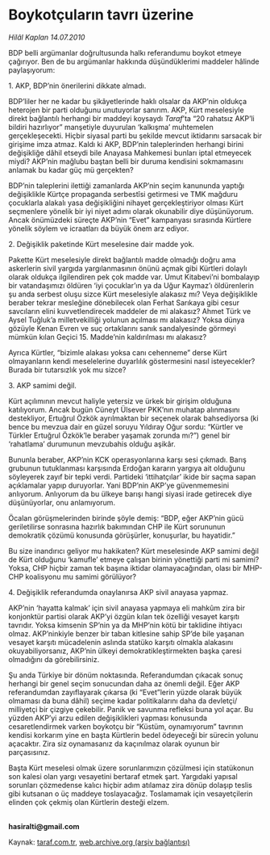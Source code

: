 # Boykotçuların tavrı üzerine

*Hilâl Kaplan 14.07.2010*

<div class="yazi"><p>BDP belli argümanlar doğrultusunda halkı referandumu boykot etmeye çağırıyor. Ben de bu argümanlar hakkında düşündüklerimi maddeler hâlinde paylaşıyorum:</p>
<p>1. AKP, BDP’nin önerilerini dikkate almadı. </p>
<p>BDP’liler her ne kadar bu şikâyetlerinde haklı olsalar da AKP’nin oldukça heterojen bir parti olduğunu unutuyorlar sanırım. AKP, Kürt meselesiyle direkt bağlantılı herhangi bir maddeyi koysaydı <i>Taraf</i>’ta “20 rahatsız AKP’li bildiri hazırlıyor” manşetiyle duyurulan ‘kalkışma’ muhtemelen gerçekleşecekti. Hiçbir siyasal parti bu şekilde mevcut iktidarını sarsacak bir girişime imza atmaz. Kaldı ki AKP, BDP’nin taleplerinden herhangi birini değişikliğe dâhil etseydi bile Anayasa Mahkemesi bunları iptal etmeyecek miydi? AKP’nin mağlubu baştan belli bir duruma kendisini sokmamasını anlamak bu kadar güç mü gerçekten? </p>
<p>BDP’nin taleplerini ilettiği zamanlarda AKP’nin seçim kanununda yaptığı değişiklikle Kürtçe propaganda serbestîsi getirmesi ve TMK mağduru çocuklarla alakalı yasa değişikliğini nihayet gerçekleştiriyor olması Kürt seçmenlere yönelik bir iyi niyet adımı olarak okunabilir diye düşünüyorum. Ancak önümüzdeki süreçte AKP’nin “Evet” kampanyası sırasında Kürtlere yönelik söylem ve icraatları da büyük önem arz ediyor.</p>
<p>2. Değişiklik paketinde Kürt meselesine dair madde yok.</p>
<p>Pakette Kürt meselesiyle direkt bağlantılı madde olmadığı doğru ama askerlerin sivil yargıda yargılanmasının önünü açmak gibi Kürtleri dolaylı olarak oldukça ilgilendiren pek çok madde var. Umut Kitabevi’ni bombalayıp bir vatandaşımızı öldüren ‘iyi çocuklar’ın ya da Uğur Kaymaz’ı öldürenlerin şu anda serbest oluşu sizce Kürt meselesiyle alakasız mı? Veya değişiklikle beraber tekrar mesleğine dönebilecek olan Ferhat Sarıkaya gibi cesur savcıların elini kuvvetlendirecek maddeler de mi alakasız? Ahmet Türk ve Aysel Tuğluk’a milletvekilliği yolunun açılması mı alakasız? Yoksa dünya gözüyle Kenan Evren ve suç ortaklarını sanık sandalyesinde görmeyi mümkün kılan Geçici 15. Madde’nin kaldırılması mı alakasız?</p>
<p>Ayrıca Kürtler, “bizimle alakası yoksa canı cehenneme” derse Kürt olmayanların kendi meselelerine duyarlılık göstermesini nasıl isteyecekler? Burada bir tutarsızlık yok mu sizce? </p>
<p>3. AKP samimi değil.</p>
<p>Kürt açılımının mevcut haliyle yetersiz ve ürkek bir girişim olduğuna katılıyorum. Ancak bugün Cüneyt Ülsever PKK’nın muhatap alınmasını destekliyor, Ertuğrul Özkök ayrılmaktan bir seçenek olarak bahsediyorsa (ki bence bu mevzua dair en güzel soruyu Yıldıray Oğur sordu: “Kürtler ve Türkler Ertuğrul Özkök’le beraber yaşamak zorunda mı?”) genel bir ‘rahatlama’ durumunun mevzubahis olduğu aşikâr. </p>
<p>Bununla beraber, AKP’nin KCK operasyonlarına karşı sesi çıkmadı. Barış grubunun tutuklanması karşısında Erdoğan kararın yargıya ait olduğunu söyleyerek zayıf bir tepki verdi. Partideki ‘ittihatçılar’ ikide bir saçma sapan açıklamalar yapıp duruyorlar. Yani BDP’nin AKP’ye güvenmemesini anlıyorum. Anlıyorum da bu ülkeye barışı hangi siyasi irade getirecek diye düşünüyorlar, onu anlamıyorum. </p>
<p>Öcalan görüşmelerinden birinde şöyle demiş: “BDP, eğer AKP’nin gücü geriletilirse sonrasına hazırlık bakımından CHP ile Kürt sorununun demokratik çözümü konusunda görüşürler, konuşurlar, bu hayatidir.” </p>
<p>Bu size inandırıcı geliyor mu hakikaten? Kürt meselesinde AKP samimi değil de Kürt olduğunu ‘kamufle’ etmeye çalışan birinin yönettiği parti mi samimi? Yoksa, CHP hiçbir zaman tek başına iktidar olamayacağından, olası bir MHP-CHP koalisyonu mu samimi görülüyor?</p>
<p>4. Değişiklik referandumda onaylanırsa AKP sivil anayasa yapmaz.</p>
<p>AKP’nin ‘hayatta kalmak’ için sivil anayasa yapmaya eli mahkûm zira bir konjonktür partisi olarak AKP’yi özgün kılan tek özelliği vesayet karşıtı tavrıdır. Yoksa kimsenin SP’nin ya da MHP’nin kötü bir taklidine ihtiyacı olmaz. AKP’ninkiyle benzer bir taban kitlesine sahip SP’de bile yaşanan vesayet karşıtı mücadelenin aslında statüko karşıtı olmakla alakasını okuyabiliyorsanız, AKP’nin ülkeyi demokratikleştirmekten başka çaresi olmadığını da görebilirsiniz. </p>
<p>Şu anda Türkiye bir dönüm noktasında. Referandumdan çıkacak sonuç herhangi bir genel seçim sonucundan daha az önemli değil. Eğer AKP referandumdan zayıflayarak çıkarsa (ki “Evet”lerin yüzde olarak büyük olmaması da buna dâhil) seçime kadar politikalarını daha da devletçi/ milliyetçi bir çizgiye çekebilir. Panik ve savunma refleksi buna yol açar. Bu yüzden AKP’yi arzu edilen değişiklikleri yapması konusunda cesaretlendirmek varken boykotçu bir “Küstüm, oynamıyorum” tavrının kendisi korkarım yine en başta Kürtlerin bedel ödeyeceği bir sürecin yolunu açacaktır. Zira siz oynamasanız da kaçınılmaz olarak oyunun bir parçasısınız.</p>
<p>Başta Kürt meselesi olmak üzere sorunlarımızın çözülmesi için statükonun son kalesi olan yargı vesayetini bertaraf etmek şart. Yargıdaki yapısal sorunları çözmedense kalıcı hiçbir adım atılamaz zira dönüp dolaşıp teslis gibi kutsanan o üç maddeye toslayacağız. Toslamamak için vesayetçilerin elinden çok çekmiş olan Kürtlerin desteği elzem.</p>
<p><b><br/>hasiralti@gmail.com</b></p></div>

Kaynak: [taraf.com.tr](http://www.taraf.com.tr:80/hilal-kaplan/makale-boykotcularin-tavri-uzerine.htm), [web.archive.org (arşiv bağlantısı)](http://web.archive.org/web/20100716203806/http://www.taraf.com.tr:80/hilal-kaplan/makale-boykotcularin-tavri-uzerine.htm)
